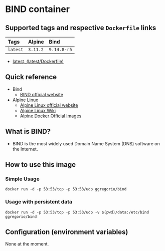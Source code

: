 # BIND container

## Supported tags and respective `Dockerfile` links

| Tags         | Alpine   | Bind        |
|:-------------|:---------|:------------|
| `latest`     | `3.11.2` | `9.14.8-r5` |

* [latest, (latest/Dockerfile)](https://github.com/GeorgioLPB/docker-bind/blob/master/Dockerfile)

## Quick reference

* Bind
  * [BIND official website](https://www.isc.org/bind)
* Alpine Linux
  * [Alpine Linux official website](https://www.alpinelinux.org/)
  * [Alpine Linux Wiki](https://wiki.alpinelinux.org/wiki/Main_Page)
  * [Alpine Docker Official Images](https://hub.docker.com/_/alpine)

## What is BIND?

* BIND is the most widely used Domain Name System (DNS) software on the Internet.

## How to use this image

### Simple Usage

	docker run -d -p 53:53/tcp -p 53:53/udp ggregorio/bind

### Usage with persistent data

	docker run -d -p 53:53/tcp -p 53:53/udp -v $(pwd)/data:/etc/bind ggregorio/bind

## Configuration (environment variables)

None at the moment.
